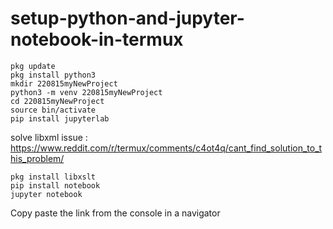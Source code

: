 # setup-python-and-jupyter-notebook-in-termux
```
pkg update
pkg install python3
mkdir 220815myNewProject
python3 -m venv 220815myNewProject
cd 220815myNewProject
source bin/activate
pip install jupyterlab
```
solve libxml issue :
https://www.reddit.com/r/termux/comments/c4ot4q/cant_find_solution_to_this_problem/

```
pkg install libxslt
pip install notebook
jupyter notebook
```
Copy paste the link from the console in a navigator
